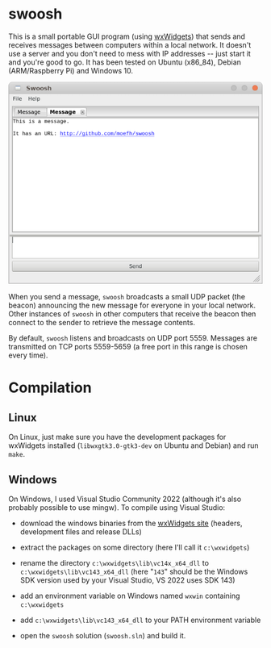 # swoosh

This is a small portable GUI program (using
[wxWidgets](https://www.wxwidgets.org/)) that sends and receives
messages between computers within a local network. It doesn't use a
server and you don't need to mess with IP addresses -- just start it
and you're good to go. It has been tested on Ubuntu (x86_84), Debian
(ARM/Raspberry Pi) and Windows 10.

![Swoosh window on Linux](doc/swoosh-window.png)

When you send a message, `swoosh` broadcasts a small UDP packet (the
beacon) announcing the new message for everyone in your local network.
Other instances of `swoosh` in other computers that receive the beacon
then connect to the sender to retrieve the message contents.

By default, `swoosh` listens and broadcasts on UDP port 5559. Messages
are transmitted on TCP ports 5559-5659 (a free port in this range is
chosen every time).

# Compilation

## Linux

On Linux, just make sure you have the development packages for
wxWidgets installed (`libwxgtk3.0-gtk3-dev` on Ubuntu and Debian) and
run `make`.

## Windows

On Windows, I used Visual Studio Community 2022 (although it's also
probably possible to use mingw). To compile using Visual Studio:

- download the windows binaries from the
[wxWidgets site](https://www.wxwidgets.org/downloads/) (headers,
development files and release DLLs)

- extract the packages on some directory (here I'll call it
`c:\wxwidgets`)

- rename the directory `c:\wxwidgets\lib\vc14x_x64_dll` to
`c:\wxwidgets\lib\vc143_x64_dll` (here "`143`" should be the Windows
SDK version used by your Visual Studio, VS 2022 uses SDK 143)

- add an environment variable on Windows named `wxwin` containing
`c:\wxwidgets`

- add `c:\wxwidgets\lib\vc143_x64_dll` to your PATH environment variable

- open the `swoosh` solution (`swoosh.sln`) and build it.
